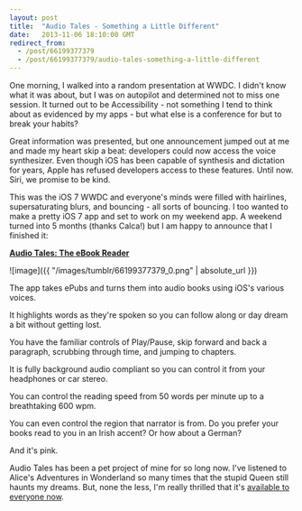 ```yaml
---
layout: post
title:  "Audio Tales - Something a Little Different"
date:   2013-11-06 18:10:00 GMT
redirect_from:
  - /post/66199377379
  - /post/66199377379/audio-tales-something-a-little-different
---
```




One morning, I walked into a random presentation at WWDC. I didn't know what it was about, but I was on autopilot and determined not to miss one session. It turned out to be Accessibility - not something I tend to think about as evidenced by my apps - but what else is a conference for but to break your habits?

Great information was presented, but one announcement jumped out at me and made my heart skip a beat: developers could now access the voice synthesizer. Even though iOS has been capable of synthesis and dictation for years, Apple has refused developers access to these features. Until now. Siri, we promise to be kind.

This was the iOS 7 WWDC and everyone's minds were filled with hairlines, supersaturating blurs, and bouncing - all sorts of bouncing. I too wanted to make a pretty iOS 7 app and set to work on my weekend app. A weekend turned into 5 months (thanks Calca!) but I am happy to announce that I finished it:

[**Audio Tales: The eBook Reader**](https://itunes.apple.com/us/app/audio-tales/id701575885?ls=1&mt=8)

![image]({{ "/images/tumblr/66199377379_0.png" | absolute_url }})



The app takes ePubs and turns them into audio books using iOS's various voices.

It highlights words as they're spoken so you can follow along or day dream a bit without getting lost.

You have the familiar controls of Play/Pause, skip forward and back a paragraph, scrubbing through time, and jumping to chapters.

It is fully background audio compliant so you can control it from your headphones or car stereo.

You can control the reading speed from 50 words per minute up to a breathtaking 600 wpm.

You can even control the region that narrator is from. Do you prefer your books read to you in an Irish accent? Or how about a German?

And it's pink.

Audio Tales has been a pet project of mine for so long now. I've listened to Alice's Adventures in Wonderland so many times that the stupid Queen still haunts my dreams. But, none the less, I'm really thrilled that it's [available to everyone now](https://itunes.apple.com/us/app/audio-tales/id701575885?ls=1&mt=8).

